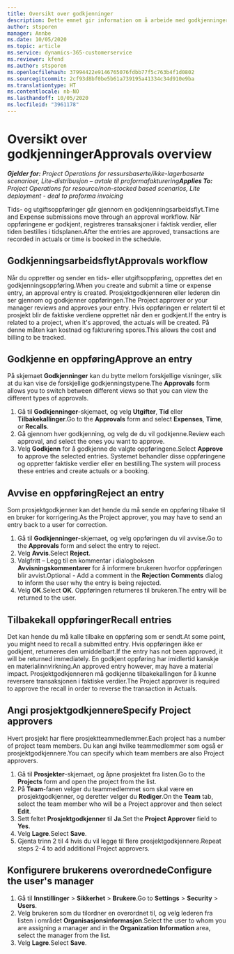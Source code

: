 ```yaml
---
title: Oversikt over godkjenninger
description: Dette emnet gir information om å arbeide med godkjenninger i Project Operations.
author: stsporen
manager: Annbe
ms.date: 10/05/2020
ms.topic: article
ms.service: dynamics-365-customerservice
ms.reviewer: kfend
ms.author: stsporen
ms.openlocfilehash: 37994422e9146765076fdbb77f5c763b4f1d0802
ms.sourcegitcommit: 2cf93d8bf0be5b61a739195a41334c34d910e9ba
ms.translationtype: HT
ms.contentlocale: nb-NO
ms.lasthandoff: 10/05/2020
ms.locfileid: "3961178"
---
```

# <a name="approvals-overview"></a><span data-ttu-id="6dad2-103">Oversikt over godkjenninger</span><span class="sxs-lookup"><span data-stu-id="6dad2-103">Approvals overview</span></span>

<span data-ttu-id="6dad2-104">_**Gjelder for:** Project Operations for ressursbaserte/ikke-lagerbaserte scenarioer, Lite-distribusjon – avtale til proformafakturering_</span><span class="sxs-lookup"><span data-stu-id="6dad2-104">_**Applies To:** Project Operations for resource/non-stocked based scenarios, Lite deployment - deal to proforma invoicing_</span></span>

<span data-ttu-id="6dad2-105">Tids- og utgiftsoppføringer går gjennom en godkjenningsarbeidsflyt.</span><span class="sxs-lookup"><span data-stu-id="6dad2-105">Time and Expense submissions move through an approval workflow.</span></span> <span data-ttu-id="6dad2-106">Når oppføringene er godkjent, registreres transaksjoner i faktisk verdier, eller tiden bestilles i tidsplanen.</span><span class="sxs-lookup"><span data-stu-id="6dad2-106">After the entries are approved, transactions are recorded in actuals or time is booked in the schedule.</span></span>

## <a name="approvals-workflow"></a><span data-ttu-id="6dad2-107">Godkjenningsarbeidsflyt</span><span class="sxs-lookup"><span data-stu-id="6dad2-107">Approvals workflow</span></span>
<span data-ttu-id="6dad2-108">Når du oppretter og sender en tids- eller utgiftsoppføring, opprettes det en godkjenningsoppføring.</span><span class="sxs-lookup"><span data-stu-id="6dad2-108">When you create and submit a time or expense entry, an approval entry is created.</span></span> <span data-ttu-id="6dad2-109">Prosjektgodkjenneren eller lederen din ser gjennom og godkjenner oppføringen.</span><span class="sxs-lookup"><span data-stu-id="6dad2-109">The Project approver or your manager reviews and approves your entry.</span></span> <span data-ttu-id="6dad2-110">Hvis oppføringen er relatert til et prosjekt blir de faktiske verdiene opprettet når den er godkjent.</span><span class="sxs-lookup"><span data-stu-id="6dad2-110">If the entry is related to a project, when it's approved, the actuals will be created.</span></span> <span data-ttu-id="6dad2-111">På denne måten kan kostnad og fakturering spores.</span><span class="sxs-lookup"><span data-stu-id="6dad2-111">This allows the cost and billing to be tracked.</span></span> 

## <a name="approve-an-entry"></a><span data-ttu-id="6dad2-112">Godkjenne en oppføring</span><span class="sxs-lookup"><span data-stu-id="6dad2-112">Approve an entry</span></span>
<span data-ttu-id="6dad2-113">På skjemaet **Godkjenninger** kan du bytte mellom forskjellige visninger, slik at du kan vise de forskjellige godkjenningstypene.</span><span class="sxs-lookup"><span data-stu-id="6dad2-113">The **Approvals** form allows you to switch between different views so that you can view the different types of approvals.</span></span>
  
1. <span data-ttu-id="6dad2-114">Gå til **Godkjenninger**-skjemaet, og velg **Utgifter**, **Tid** eller **Tilbakekallinger**.</span><span class="sxs-lookup"><span data-stu-id="6dad2-114">Go to the **Approvals** form and select **Expenses**, **Time**, or **Recalls**.</span></span>
2. <span data-ttu-id="6dad2-115">Gå gjennom hver godkjenning, og velg de du vil godkjenne.</span><span class="sxs-lookup"><span data-stu-id="6dad2-115">Review each approval, and select the ones you want to approve.</span></span>
3. <span data-ttu-id="6dad2-116">Velg **Godkjenn** for å godkjenne de valgte oppføringene.</span><span class="sxs-lookup"><span data-stu-id="6dad2-116">Select **Approve** to approve the selected entries.</span></span>
<span data-ttu-id="6dad2-117">Systemet behandler disse oppføringene og oppretter faktiske verdier eller en bestilling.</span><span class="sxs-lookup"><span data-stu-id="6dad2-117">The system will process these entries and create actuals or a booking.</span></span>

## <a name="reject-an-entry"></a><span data-ttu-id="6dad2-118">Avvise en oppføring</span><span class="sxs-lookup"><span data-stu-id="6dad2-118">Reject an entry</span></span>
<span data-ttu-id="6dad2-119">Som prosjektgodkjenner kan det hende du må sende en oppføring tilbake til en bruker for korrigering.</span><span class="sxs-lookup"><span data-stu-id="6dad2-119">As the Project approver, you may have to send an entry back to a user for correction.</span></span>
  
1. <span data-ttu-id="6dad2-120">Gå til **Godkjenninger**-skjemaet, og velg oppføringen du vil avvise.</span><span class="sxs-lookup"><span data-stu-id="6dad2-120">Go to the **Approvals** form and select the entry to reject.</span></span> 
2. <span data-ttu-id="6dad2-121">Velg **Avvis**.</span><span class="sxs-lookup"><span data-stu-id="6dad2-121">Select **Reject**.</span></span>
3. <span data-ttu-id="6dad2-122">Valgfritt – Legg til en kommentar i dialogboksen **Avvisningskommentarer** for å informere brukeren hvorfor oppføringen blir avvist.</span><span class="sxs-lookup"><span data-stu-id="6dad2-122">Optional - Add a comment in the **Rejection Comments** dialog to inform the user why the entry is being rejected.</span></span>
4. <span data-ttu-id="6dad2-123">Velg **OK**.</span><span class="sxs-lookup"><span data-stu-id="6dad2-123">Select **OK**.</span></span> <span data-ttu-id="6dad2-124">Oppføringen returneres til brukeren.</span><span class="sxs-lookup"><span data-stu-id="6dad2-124">The entry will be returned to the user.</span></span>
  
## <a name="recall-entries"></a><span data-ttu-id="6dad2-125">Tilbakekall oppføringer</span><span class="sxs-lookup"><span data-stu-id="6dad2-125">Recall entries</span></span>
<span data-ttu-id="6dad2-126">Det kan hende du må kalle tilbake en oppføring som er sendt.</span><span class="sxs-lookup"><span data-stu-id="6dad2-126">At some point, you might need to recall a submitted entry.</span></span> <span data-ttu-id="6dad2-127">Hvis oppføringen ikke er godkjent, returneres den umiddelbart.</span><span class="sxs-lookup"><span data-stu-id="6dad2-127">If the entry has not been approved, it will be returned immediately.</span></span> <span data-ttu-id="6dad2-128">En godkjent oppføring har imidlertid kanskje en materialinnvirkning.</span><span class="sxs-lookup"><span data-stu-id="6dad2-128">An approved entry however, may have a material impact.</span></span> <span data-ttu-id="6dad2-129">Prosjektgodkjenneren må godkjenne tilbakekallingen for å kunne reversere transaksjonen i faktiske verdier.</span><span class="sxs-lookup"><span data-stu-id="6dad2-129">The Project approver is required to approve the recall in order to reverse the transaction in Actuals.</span></span>

## <a name="specify-project-approvers"></a><span data-ttu-id="6dad2-130">Angi prosjektgodkjennere</span><span class="sxs-lookup"><span data-stu-id="6dad2-130">Specify Project approvers</span></span>
<span data-ttu-id="6dad2-131">Hvert prosjekt har flere prosjektteammedlemmer.</span><span class="sxs-lookup"><span data-stu-id="6dad2-131">Each project has a number of project team members.</span></span> <span data-ttu-id="6dad2-132">Du kan angi hvilke teammedlemmer som også er prosjektgodkjennere.</span><span class="sxs-lookup"><span data-stu-id="6dad2-132">You can specify which team members are also Project approvers.</span></span>

1. <span data-ttu-id="6dad2-133">Gå til **Prosjekter**-skjemaet, og åpne prosjektet fra listen.</span><span class="sxs-lookup"><span data-stu-id="6dad2-133">Go to the **Projects** form and open the project from the list.</span></span>
2. <span data-ttu-id="6dad2-134">På **Team**-fanen velger du teammedlemmet som skal være en prosjektgodkjenner, og deretter velger du **Rediger**.</span><span class="sxs-lookup"><span data-stu-id="6dad2-134">On the **Team** tab, select the team member who will be a Project approver and then select **Edit**.</span></span>
3. <span data-ttu-id="6dad2-135">Sett feltet **Prosjektgodkjenner** til **Ja**.</span><span class="sxs-lookup"><span data-stu-id="6dad2-135">Set the **Project Approver** field to **Yes**.</span></span>
4. <span data-ttu-id="6dad2-136">Velg **Lagre**.</span><span class="sxs-lookup"><span data-stu-id="6dad2-136">Select **Save**.</span></span>
5. <span data-ttu-id="6dad2-137">Gjenta trinn 2 til 4 hvis du vil legge til flere prosjektgodkjennere.</span><span class="sxs-lookup"><span data-stu-id="6dad2-137">Repeat steps 2-4 to add additional Project approvers.</span></span>

## <a name="configure-the-users-manager"></a><span data-ttu-id="6dad2-138">Konfigurere brukerens overordnede</span><span class="sxs-lookup"><span data-stu-id="6dad2-138">Configure the user's manager</span></span>

1. <span data-ttu-id="6dad2-139">Gå til **Innstillinger** > **Sikkerhet** > **Brukere**.</span><span class="sxs-lookup"><span data-stu-id="6dad2-139">Go to **Settings** > **Security** > **Users**.</span></span>
2. <span data-ttu-id="6dad2-140">Velg brukeren som du tilordner en overordnet til, og velg lederen fra listen i området **Organisasjonsinformasjon**.</span><span class="sxs-lookup"><span data-stu-id="6dad2-140">Select the user to whom you are assigning a manager and in the **Organization Information** area, select the manager from the list.</span></span> 
3. <span data-ttu-id="6dad2-141">Velg **Lagre**.</span><span class="sxs-lookup"><span data-stu-id="6dad2-141">Select **Save**.</span></span>


